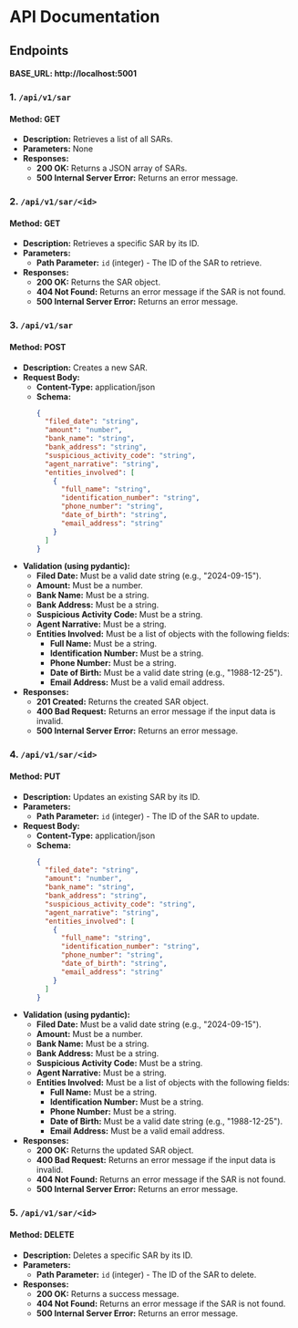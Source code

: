﻿
# API Documentation

## Endpoints

#### BASE_URL: http://localhost:5001

### 1. `/api/v1/sar`

#### Method: GET

- **Description:** Retrieves a list of all SARs.
- **Parameters:** None
- **Responses:**
  - **200 OK:** Returns a JSON array of SARs.
  - **500 Internal Server Error:** Returns an error message.

### 2. `/api/v1/sar/<id>`

#### Method: GET

- **Description:** Retrieves a specific SAR by its ID.
- **Parameters:**
  - **Path Parameter:** `id` (integer) - The ID of the SAR to retrieve.
- **Responses:**
  - **200 OK:** Returns the SAR object.
  - **404 Not Found:** Returns an error message if the SAR is not found.
  - **500 Internal Server Error:** Returns an error message.

### 3. `/api/v1/sar`

#### Method: POST

- **Description:** Creates a new SAR.
- **Request Body:**
  - **Content-Type:** application/json
  - **Schema:**
    ```json
    {
      "filed_date": "string",
      "amount": "number",
      "bank_name": "string",
      "bank_address": "string",
      "suspicious_activity_code": "string",
      "agent_narrative": "string",
      "entities_involved": [
        {
          "full_name": "string",
          "identification_number": "string",
          "phone_number": "string",
          "date_of_birth": "string",
          "email_address": "string"
        }
      ]
    }
    ```
- **Validation (using pydantic):**
  - **Filed Date:** Must be a valid date string (e.g., "2024-09-15").
  - **Amount:** Must be a number.
  - **Bank Name:** Must be a string.
  - **Bank Address:** Must be a string.
  - **Suspicious Activity Code:** Must be a string.
  - **Agent Narrative:** Must be a string.
  - **Entities Involved:** Must be a list of objects with the following fields:
    - **Full Name:** Must be a string.
    - **Identification Number:** Must be a string.
    - **Phone Number:** Must be a string.
    - **Date of Birth:** Must be a valid date string (e.g., "1988-12-25").
    - **Email Address:** Must be a valid email address.
- **Responses:**
  - **201 Created:** Returns the created SAR object.
  - **400 Bad Request:** Returns an error message if the input data is invalid.
  - **500 Internal Server Error:** Returns an error message.

### 4. `/api/v1/sar/<id>`

#### Method: PUT

- **Description:** Updates an existing SAR by its ID.
- **Parameters:**
  - **Path Parameter:** `id` (integer) - The ID of the SAR to update.
- **Request Body:**
  - **Content-Type:** application/json
  - **Schema:**
    ```json
    {
      "filed_date": "string",
      "amount": "number",
      "bank_name": "string",
      "bank_address": "string",
      "suspicious_activity_code": "string",
      "agent_narrative": "string",
      "entities_involved": [
        {
          "full_name": "string",
          "identification_number": "string",
          "phone_number": "string",
          "date_of_birth": "string",
          "email_address": "string"
        }
      ]
    }
    ```
- **Validation (using pydantic):**
  - **Filed Date:** Must be a valid date string (e.g., "2024-09-15").
  - **Amount:** Must be a number.
  - **Bank Name:** Must be a string.
  - **Bank Address:** Must be a string.
  - **Suspicious Activity Code:** Must be a string.
  - **Agent Narrative:** Must be a string.
  - **Entities Involved:** Must be a list of objects with the following fields:
    - **Full Name:** Must be a string.
    - **Identification Number:** Must be a string.
    - **Phone Number:** Must be a string.
    - **Date of Birth:** Must be a valid date string (e.g., "1988-12-25").
    - **Email Address:** Must be a valid email address.
- **Responses:**
  - **200 OK:** Returns the updated SAR object.
  - **400 Bad Request:** Returns an error message if the input data is invalid.
  - **404 Not Found:** Returns an error message if the SAR is not found.
  - **500 Internal Server Error:** Returns an error message.

### 5. `/api/v1/sar/<id>`

#### Method: DELETE

- **Description:** Deletes a specific SAR by its ID.
- **Parameters:**
  - **Path Parameter:** `id` (integer) - The ID of the SAR to delete.
- **Responses:**
  - **200 OK:** Returns a success message.
  - **404 Not Found:** Returns an error message if the SAR is not found.
  - **500 Internal Server Error:** Returns an error message.
